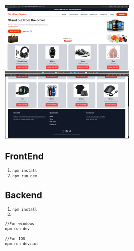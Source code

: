 <img src="img/1.png" width="400" alt="Alt Text">
<img src ="img/2.png"  width="400" alt="Alt Text">


# FrontEnd
1. `npm install`
2. `npm run dev`

# Backend
1. `npm install`
2.
```
//For windows
npm run dev

//For IOS
npm run dev:ios
```
